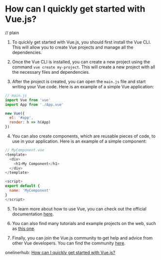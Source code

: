 # How can I quickly get started with Vue.js?
// plain

1. To quickly get started with Vue.js, you should first install the Vue CLI. This will allow you to create Vue projects and manage all the dependencies.

2. Once the Vue CLI is installed, you can create a new project using the command `vue create my-project`. This will create a new project with all the necessary files and dependencies.

3. After the project is created, you can open the `main.js` file and start writing your Vue code. Here is an example of a simple Vue application:

```javascript
// main.js
import Vue from 'vue'
import App from './App.vue'

new Vue({
  el: '#app',
  render: h => h(App)
})
```

4. You can also create components, which are reusable pieces of code, to use in your application. Here is an example of a simple component:

```javascript
// MyComponent.vue
<template>
  <div>
    <h1>My Component</h1>
  </div>
</template>

<script>
export default {
  name: 'MyComponent'
}
</script>
```

5. To learn more about how to use Vue, you can check out the official documentation [here](https://vuejs.org/v2/guide/).

6. You can also find many tutorials and example projects on the web, such as [this one](https://scotch.io/tutorials/build-an-app-with-vue-js).

7. Finally, you can join the Vue.js community to get help and advice from other Vue developers. You can find the community [here](https://vuejs.org/v2/community/).

onelinerhub: [How can I quickly get started with Vue.js?](https://onelinerhub.com/vue.js/how-can-i-quickly-get-started-with-vue-js)